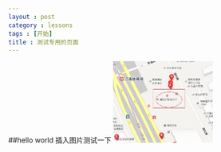 ```yaml
---
layout : post
category : lessons
tags : [开始]
title : 测试专用的页面
---
```


##hello world
插入图片测试一下
<img src="/assets/img/jianshe.jpg" alt="替代文本" title="标题文本" width="200" />